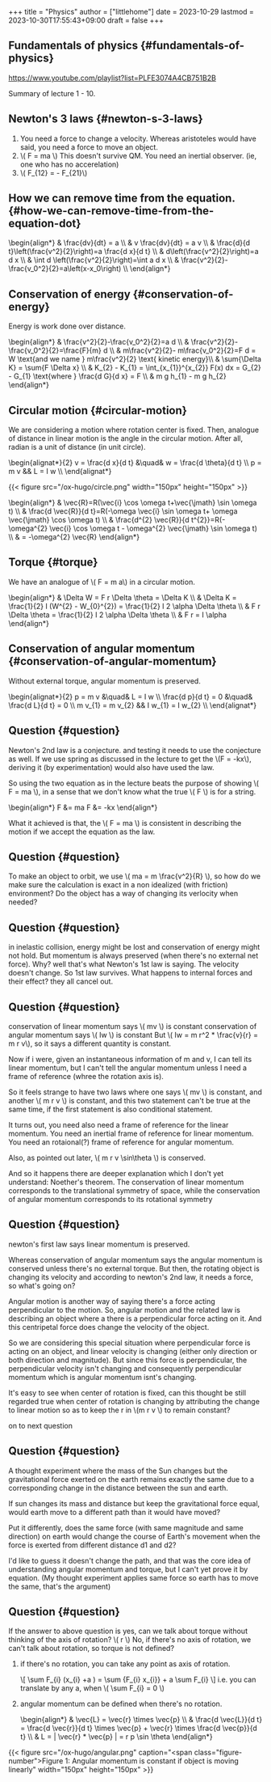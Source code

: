 +++
title = "Physics"
author = ["littlehome"]
date = 2023-10-29
lastmod = 2023-10-30T17:55:43+09:00
draft = false
+++

## Fundamentals of physics {#fundamentals-of-physics}

<https://www.youtube.com/playlist?list=PLFE3074A4CB751B2B>

Summary of lecture 1 - 10.


## Newton's 3 laws {#newton-s-3-laws}

1.  You need a force to change a velocity.
    Whereas aristoteles would have said, you need a force to move an object.
2.  \\( F = ma \\)
    This doesn't survive QM.
    You need an inertial observer. (ie, one who has no accerelation)
3.  \\( F\_{12} = - F\_{21}\\)


## How we can remove time from the equation. {#how-we-can-remove-time-from-the-equation-dot}

\begin{align\*}
&    \frac{dv}{dt} = a \\\\
&  v \frac{dv}{dt} = a v \\\\
& \frac{d}{d t}\left(\frac{v^2}{2}\right)=a \frac{d x}{d t} \\\\
& d\left(\frac{v^2}{2}\right)=a d x \\\\
& \int d \left(\frac{v^2}{2}\right)=\int a d x \\\\
& \frac{v^2}{2}-\frac{v\_0^2}{2}=a\left(x-x\_0\right) \\\\
\end{align\*}


## Conservation of energy {#conservation-of-energy}

Energy is work done over distance.

\begin{align\*}
& \frac{v^2}{2}-\frac{v\_0^2}{2}=a d \\\\
& \frac{v^2}{2}-\frac{v\_0^2}{2}=\frac{F}{m} d \\\\
& m\frac{v^2}{2}- m\frac{v\_0^2}{2}=F d = W \text{and we name } m\frac{v^2}{2} \text{ kinetic energy}\\\\
& \sum{\Delta K} = \sum{F \Delta x} \\\\
& K\_{2} - K\_{1} = \int\_{x\_{1}}^{x\_{2}} F(x) dx = G\_{2} - G\_{1} \text{where } \frac{d G}{d x} = F \\\\
  & m g h\_{1} - m g h\_{2}
\end{align\*}


## Circular motion {#circular-motion}

We are considering a motion where rotation center is fixed. Then, analogue of distance in linear motion is the angle in the circular motion. After all, radian is a unit of distance (in unit circle).

\begin{alignat\*}{2}
  v = \frac{d x}{d t} &\quad& w = \frac{d \theta}{d t} \\\\
p = m v && L = I w \\\\
\end{alignat\*}

{{< figure src="/ox-hugo/circle.png" width="150px" height="150px" >}}

\begin{align\*}
  & \vec{R}=R(\vec{i} \cos \omega t+\vec{\jmath} \sin \omega t) \\\\
  & \frac{d \vec{R}}{d t}=R(-\omega \vec{i} \sin \omega t+ \omega \vec{\jmath} \cos \omega t) \\\\
  & \frac{d^{2} \vec{R}}{d t^{2}}=R(-\omega^{2} \vec{i} \cos \omega t - \omega^{2} \vec{\jmath} \sin \omega t) \\\\
  & = -\omega^{2} \vec{R}
\end{align\*}


## Torque {#torque}

We have an analogue of \\( F = m a\\) in a circular motion.

\begin{align\*}
  & \Delta W = F r \Delta \theta = \Delta K \\\\
  & \Delta K = \frac{1}{2} I (W^{2} - W\_{0}^{2}) = \frac{1}{2} I 2 \alpha \Delta \theta \\\\
  & F r \Delta \theta = \frac{1}{2} I 2 \alpha \Delta \theta \\\\
  & F r = I \alpha
\end{align\*}


## Conservation of angular momentum {#conservation-of-angular-momentum}

Without external torque, angular momentum is preserved.

\begin{alignat\*}{2}
  p = m v &\quad& L = I w \\\\
\frac{d p}{d t} = 0 &\quad&  \frac{d L}{d t} = 0 \\\\
m v\_{1} = m v\_{2} && I w\_{1} = I w\_{2} \\\\
\end{alignat\*}


## Question {#question}

Newton's 2nd law is a conjecture. and testing it needs to use the conjecture as well.
If we use spring as discussed in the lecture to get the \\(F = -kx\\), deriving it (by experimentation) would also have used the law.

So using the two equation as in the lecture beats the purpose of showing \\( F = ma \\), in a sense that we don't know what the true \\( F \\) is for a string.

\begin{align\*}
F &= ma
F &= -kx
\end{align\*}

What it achieved is that, the \\( F = ma \\) is consistent in describing the motion if we accept the equation as the law.


## Question {#question}

To make an object to orbit, we use \\( ma = m \frac{v^2}{R} \\), so how do we make sure the calculation is exact in a non idealized (with friction) environment?
Do the object has a way of changing its verlocity when needed?


## Question {#question}

in inelastic collision, energy might be lost and conservation of energy might not hold. But momentum is always preserved (when there's no external net force).
Why? well that's what Newton's 1st law is saying. The velocity doesn't change. So 1st law survives.
What happens to internal forces and their effect? they all cancel out.


## Question {#question}

conservation of linear momentum says \\( mv \\) is constant
conservation of angular momentum says \\( Iw \\) is constant
But \\( Iw = m r^2 \* \frac{v}{r} = m r v\\), so it says a different quantity is constant.

Now if i were, given an instantaneous information of m and v, I can tell its linear momentum,
but I can't tell the angular momentum unless I need a frame of reference (whree the rotation axis is).

So it feels strange to have two laws where one says \\( mv \\) is constant, and another \\( m r v \\) is constant, and this two statement can't be true at the same time, if the first statement is also conditional statement.

It turns out, you need also need a frame of reference for the linear momentum.
You need an inertial frame of reference for linear momentum.
You need an rotaional(?) frame of reference for angular momentum.

Also, as pointed out later, \\( m r v \sin\theta \\) is conserved.

And so it happens there are deeper explanation which I don't yet understand:  Noether's theorem. The conservation of linear momentum corresponds to the translational symmetry of space, while the conservation of angular momentum corresponds to its rotational symmetry


## Question {#question}

newton's first law says linear momentum is preserved.

Whereas conservation of angular momentum says the angular momentum is conserved unless there's no external torque.
But then, the rotating object is changing its velocity and according to newton's 2nd law, it needs a force, so what's going on?

Angular motion is another way of saying there's a force acting perpendicular to the motion.
So, angular motion and the related law is describing an object where a there is a perpendicular force acting on it.
And this centripetal force does change the velocity of the object.

So we are considering this special situation where perpendicular force is acting on an object, and linear velocity is changing (either only direction or both direction and magnitude).
But since this force is perpendicular, the perpendicular velocity isn't changing and consequently perpendicular momentum which is angular momentum isnt's changing.

It's easy to see when center of rotation is fixed, can this thought be still regarded true when center of rotation is changing by attributing the change to linear motion so as to keep the r in \\(m r v \\) to remain constant?

on to next question


## Question {#question}

A thought experiment where the mass of the Sun changes but the gravitational force exerted on the earth remains exactly the same due to a corresponding change in the distance between the sun and earth.

If sun changes its mass and distance but keep the gravitational force equal, would earth move to a different path than it would have moved?

Put it differently, does the same force (with same magnitude and same direction) on earth would change the course of Earth's movement when the force is exerted from different distance d1 and d2?

I'd like to guess it doesn't change the path, and that was the core idea of understanding angular momentum and torque, but I can't yet prove it by equation.
(My thought experiment applies same force so earth has to move the same, that's the argument)


## Question {#question}

If the answer to above question is yes, can we talk about torque without thinking of the axis of rotation? \\( r \\)
No, if there's no axis of rotation, we can't talk about rotation, so torque is not defined?

1.  if there's no rotation, you can take any point as axis of rotation.

    \\[ \sum F\_{i} (x\_{i} +a ) = \sum {F\_{i} x\_{i}} + a \sum F\_{i} \\]
     i.e. you can translate by any a, when \\( \sum F\_{i} = 0 \\)

2.  angular momentum can be defined when there's no rotation.

    \begin{align\*}
    & \vec{L} = \vec{r} \times \vec{p} \\\\
    & \frac{d \vec{L}}{d t} = \frac{d \vec{r}}{d t} \times \vec{p} + \vec{r} \times \frac{d \vec{p}}{d t} \\\\
    & L = | \vec{r} \* \vec{p} |  = r p \sin \theta
    \end{align\*}

{{< figure src="/ox-hugo/angular.png" caption="<span class=\"figure-number\">Figure 1: </span>Angular momentum is constant if object is moving linearly" width="150px" height="150px" >}}
